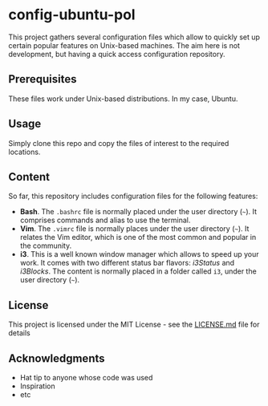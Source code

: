 # config-ubuntu-pol

This project gathers several configuration files which allow to quickly set up certain popular features on Unix-based machines. The aim here is not development, but having a quick access configuration repository.

## Prerequisites

These files work under Unix-based distributions. In my case, Ubuntu.

## Usage

Simply clone this repo and copy the files of interest to the required locations.

## Content
So far, this repository includes configuration files for the following features:
* **Bash**. The `.bashrc` file is normally placed under the user directory (`~`). It comprises commands and alias to use the terminal. 
* **Vim**. The `.vimrc` file is normally places under the user directory (`~`). It relates the Vim editor, which is one of the most common and popular in the community.
* **i3**. This is a well known window manager which allows to speed up your work. It comes with two different status bar flavors: *i3Status* and *i3Blocks*. The content is normally placed in a folder called `i3`, under the user directory (`~`).

## License

This project is licensed under the MIT License - see the [LICENSE.md](LICENSE.md) file for details

## Acknowledgments

* Hat tip to anyone whose code was used
* Inspiration
* etc

